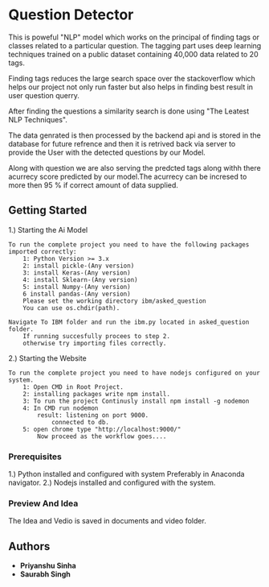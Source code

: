 # Question Detector

This is poweful "NLP" model which works on the principal of finding tags or classes related to a particular question. The tagging part uses deep learning techniques trained on a public dataset containing 40,000 data related to 20 tags.

Finding tags reduces the large search space over the stackoverflow which helps our project not only run faster but also helps in finding best result in user question querry.

After finding the questions a similarity search is done using "The Leatest NLP Techniques".

The data genrated is then processed by the backend api and is stored in the database for future refrence and then it is retrived back via server to provide the User with the detected questions by our Model.

Along with question we are also serving the predcted tags along withh there acurrecy score predicted by our model.The acurrecy can be incresed to more then 95 % if correct amount of data supplied.

## Getting Started
1.) Starting the Ai Model

	To run the complete project you need to have the following packages imported correctly:
		1: Python Version >= 3.x
		2: install pickle-(Any version)
		3: install Keras-(Any version)
		4: install Sklearn-(Any version)
		5: install Numpy-(Any version)
		6 install pandas-(Any version)
		Please set the working directory ibm/asked_question
		You can use os.chdir(path).

	Navigate To IBM folder and run the ibm.py located in asked_question folder.
		If running succesfully procees to step 2.
		otherwise try importing files correctly.

2.)  Starting the Website 

	To run the complete project you need to have nodejs configured on your system.
		1: Open CMD in Root Project.
		2: installing packages write npm install.
		3: To run the project Continusly install npm install -g nodemon
		4: In CMD run nodemon
			result: listening on port 9000.
				connected to db.
		5: open chrome type "http://localhost:9000/"
			Now proceed as the workflow goes....


### Prerequisites

1.) Python installed and configured with system Preferably in Anaconda navigator.
2.) Nodejs installed and configured with the system.


### Preview And Idea
The Idea and Vedio is saved in documents and video folder.

## Authors

* **Priyanshu Sinha** 
* **Saurabh Singh** 

